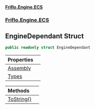 #### [Friflo.Engine.ECS](index.md#'index')
### [Friflo.Engine.ECS](Friflo.Engine.ECS.md#'Friflo.Engine.ECS')

## EngineDependant Struct

```csharp
public readonly struct EngineDependant
```

| Properties | |
| :--- | :--- |
| [Assembly](EngineDependant.Assembly.md#'Friflo.Engine.ECS.EngineDependant.Assembly') | |
| [Types](EngineDependant.Types.md#'Friflo.Engine.ECS.EngineDependant.Types') | |

| Methods | |
| :--- | :--- |
| [ToString()](EngineDependant.ToString().md#'Friflo.Engine.ECS.EngineDependant.ToString()') | |
